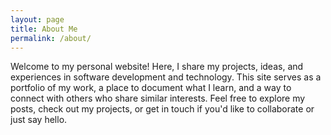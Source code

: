 ```yaml
---
layout: page
title: About Me
permalink: /about/
---
```


Welcome to my personal website! Here, I share my projects, ideas, and experiences in software development and technology. This site serves as a portfolio of my work, a place to document what I learn, and a way to connect with others who share similar interests. Feel free to explore my posts, check out my projects, or get in touch if you'd like to collaborate or just say hello.